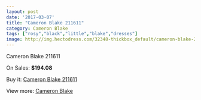 ```yaml
---
layout: post
date: '2017-03-07'
title: "Cameron Blake 211611"
category: Cameron Blake
tags: ["rosy","black","little","blake","dresses"]
image: http://img.hectodress.com/32348-thickbox_default/cameron-blake-211611.jpg
---
```

Cameron Blake 211611

On Sales: **$194.08**
<a href="https://www.hectodress.com/cameron-blake/14759-cameron-blake-211611.html"><amp-img layout="responsive" width="600" height="600" src="//img.hectodress.com/32348-thickbox_default/cameron-blake-211611.jpg" alt="Cameron Blake 211611 0" /></a>
<a href="https://www.hectodress.com/cameron-blake/14759-cameron-blake-211611.html"><amp-img layout="responsive" width="600" height="600" src="//img.hectodress.com/32349-thickbox_default/cameron-blake-211611.jpg" alt="Cameron Blake 211611 1" /></a>

Buy it: [Cameron Blake 211611](https://www.hectodress.com/cameron-blake/14759-cameron-blake-211611.html "Cameron Blake 211611")

View more: [Cameron Blake](https://www.hectodress.com/264-cameron-blake "Cameron Blake")